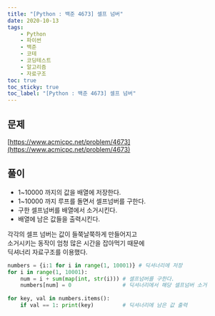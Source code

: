 ```yaml
---
title: "[Python : 백준 4673] 셀프 넘버"
date: 2020-10-13
tags:
    - Python
    - 파이썬
    - 백준
    - 코테
    - 코딩테스트
    - 알고리즘
    - 자료구조
toc: true
toc_sticky: true
toc_label: "[Python : 백준 4673] 셀프 넘버"
---
```

## 문제
[https://www.acmicpc.net/problem/4673](https://www.acmicpc.net/problem/4673)

## 풀이
- 1~10000 까지의 값을 배열에 저장한다.
- 1~10000 까지 루프를 돌면서 셀프넘버를 구한다.
- 구한 셀프넘버를 배열에서 소거시킨다.
- 배열에 남은 값들을 출력시킨다.

각각의 셀프 넘버는 값이 들쭉날쭉하게 만들어지고  
소거시키는 동작이 엄청 많은 시간을 잡아먹기 때문에  
딕셔너리 자료구조를 이용했다.

```python
numbers = {i:1 for i in range(1, 10001)} # 딕셔너리에 저장
for i in range(1, 10001):
    num = i + sum(map(int, str(i))) # 셀프넘버를 구한다.
    numbers[num] = 0                # 딕셔너리에서 해당 셀프넘버 소거
  
for key, val in numbers.items():
    if val == 1: print(key)         # 딕셔너리에 남은 값 출력
```